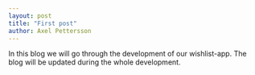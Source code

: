 ```yaml
---
layout: post
title: "First post"
author: Axel Pettersson
---
```


In this blog we will go through the development of our wishlist-app. The blog will be updated during the whole development.

